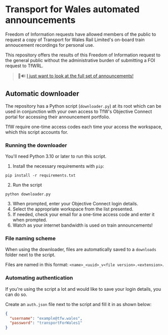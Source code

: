 # Transport for Wales automated announcements

Freedom of Information requests have allowed members of the public to request a copy of Transport for Wales Rail Limited's on-board train annoucement recordings for personal use.

This repository offers the results of this Freedom of Information request to the general public without the administrative burden of submitting a FOI request to TfWRL.

> 🚄🔊 [I just want to look at the full set of announcements!](downloads/)

## Automatic downloader

The repository has a Python script (`downloader.py`) at its root which can be used in conjunction with your own access to TfW's Objective Connect portal for accessing their announcement portfolio.

TfW require one-time access codes each time your access the workspace, which this script accounts for.

### Running the downloader

You'll need Python 3.10 or later to run this script.

1. Install the necessary requirements with `pip`:

```
pip install -r requirements.txt
```

2. Run the script

```
python downloader.py
```

3. When prompted, enter your Objective Connect login details.
4. Select the appropriate workspace from the list presented.
5. If needed, check your email for a one-time access code and enter it when prompted.
6. Watch as your internet bandwidth is used on train announcements!

### File naming scheme

When using the downloader, files are automatically saved to a `downloads` folder next to the script.

Files are named in this format: `<name>_<uuid>_v<file version>.<extension>`.

### Automating authentication

If you're using the script a lot and would like to save your login details, you can do so.

Create an `auth.json` file next to the script and fill it in as shown below:

```json
{
  "username": "example@tfw.wales",
  "password": "transportForWales1"
}
```
